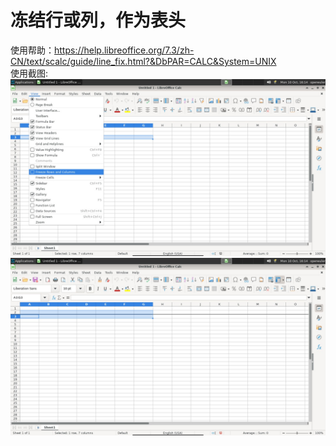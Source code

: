 # 冻结行或列，作为表头   
使用帮助：https://help.libreoffice.org/7.3/zh-CN/text/scalc/guide/line_fix.html?&DbPAR=CALC&System=UNIX  
使用截图:  
![](./screenshots/%E5%86%BB%E7%BB%93.jpeg)  
![](./screenshots/%E5%86%BB%E7%BB%932.jpeg)  
